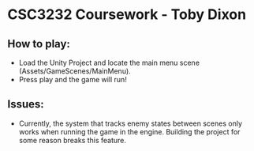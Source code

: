 # CSC3232 Coursework - Toby Dixon

## How to play:
- Load the Unity Project and locate the main menu scene (Assets/GameScenes/MainMenu).
- Press play and the game will run!

## Issues:
- Currently, the system that tracks enemy states between scenes only works when running the game in the engine. Building the project for some reason breaks this feature.

